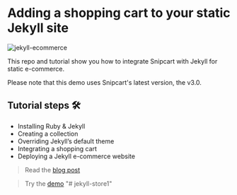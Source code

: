 # Adding a shopping cart to your static Jekyll site

![jekyll-ecommerce](https://snipcart.com/media/204664/jekyll-ecommerce.png)

This repo and tutorial show you how to integrate Snipcart with Jekyll for static e-commerce.

Please note that this demo uses Snipcart's latest version, the v3.0.

## Tutorial steps 🛠

- Installing Ruby & Jekyll
- Creating a collection
- Overriding Jekyll’s default theme
- Integrating a shopping cart
- Deploying a Jekyll e-commerce website

> Read the [blog post](https://snipcart.com/blog/jekyll-ecommerce-tutorial)

> Try the [demo](https://demo.snipcart.com/)
"# jekyll-store1" 

